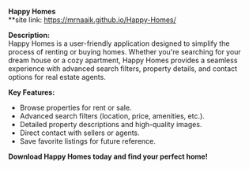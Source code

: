 **Happy Homes**  
**site link: https://mrnaaik.github.io/Happy-Homes/

**Description:**  
Happy Homes is a user-friendly application designed to simplify the process of renting or buying homes. Whether you're searching for your dream house or a cozy apartment, Happy Homes provides a seamless experience with advanced search filters, property details, and contact options for real estate agents.  

**Key Features:**  
- Browse properties for rent or sale.  
- Advanced search filters (location, price, amenities, etc.).  
- Detailed property descriptions and high-quality images.  
- Direct contact with sellers or agents.  
- Save favorite listings for future reference.  

**Download Happy Homes today and find your perfect home!**
